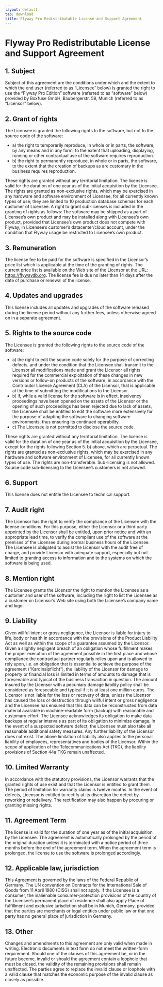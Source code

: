```yaml
---
layout: default
tab: download
title: Flyway Pro Redistributable License and Support Agreement
---
```

# Flyway Pro Redistributable License and Support Agreement

## 1. Subject
Subject of this agreement are the conditions under which and the extent to which the end user (referred to as “Licensee” below) is granted the right to use the “Flyway Pro Edition” software (referred to as “software” below) provided by Boxfuse GmbH, Baubergerstr. 59, Munich (referred to as “Licensor” below).

## 2. Grant of rights
The Licensee is granted the following rights to the software, but not to the source code of the software:
- a) the right to temporarily reproduce, in whole or in parts, the software, by any means and in any form, to the extent that uploading, displaying, running or other contractual use of the software requires reproduction.
- b) the right to permanently reproduce, in whole or in parts, the software, to the extent that the creation of backups as are customary in the business requires reproduction.

These rights are granted without any territorial limitation. The license is valid for the duration of one year as of the initial acquisition by the Licensee. The rights are granted as non-exclusive rights, which may be exercised in any hardware and software environment of Licensee, for all currently known types of use; they are limited to 10 production database schemas for each customer of Licensee.
                                                                                                                                                              A right to grant sub-licenses is included in the granting of rights as follows: The software may be shipped as a part of Licensee’s own product and may be installed along with Licensee’s own product, provided that Licensee’s own product does not compete with Flyway, in Licensee’s customer’s datacenter/cloud account, under the condition that Flyway usage be restricted to Licensee’s own product.
## 3. Remuneration
The license fee to be paid for the software is specified in the Licensor’s price list which is applicable at the time of the granting of rights. The current price list is available on the Web site of the Licensor at the URL: https://flywaydb.org. The license fee is due no later than 14 days after the date of purchase or renewal of the license.

## 4. Updates and upgrades
This license includes all updates and upgrades of the software released during the license period without any further fees, unless otherwise agreed on in a separate agreement.

## 5. Rights to the source code
The Licensee is granted the following rights to the source code of the software:
- a) the right to edit the source code solely for the purpose of correcting defects, and under the condition that the Licensee shall transmit to the Licensor all modifications made and grant the Licensor all rights required for the commercial exploitation of these changes in new versions or follow-on products of the software, in accordance with the Contributor License Agreement (CLA) of the Licensor, that is applicable at the time of submitting the modifications to the Licensor.
- b) If, while a valid license for the software is in effect, insolvency proceedings have been opened on the assets of the Licensor or the opening of such proceedings has been rejected due to lack of assets, the Licensee shall be entitled to edit the software more extensively for the purpose of adapting the software to changing software environments, thus ensuring its continued operability.
- c) The Licensee is not permitted to disclose the source code.

These rights are granted without any territorial limitation. The license is valid for the duration of one year as of the initial acquisition by the Licensee, except for the rights following Section 5. b) above, which are perpetual. The rights are granted as non-exclusive rights, which may be exercised in any hardware and software environment of Licensee, for all currently known types of use.
The rights are non-transferable. Sub-licensing is not allowed. Source code sub-licensing to the Licensee’s customers is not allowed.

## 6. Support
This license does not entitle the Licensee to technical support.

## 7. Audit right
The Licensor has the right to verify the compliance of the Licensee with the license conditions. For this purpose, either the Licensor or a third party appointed by the Licensor shall be entitled, upon prior notice and with an appropriate lead time, to verify the compliant use of the software at the premises of the Licensee during normal business hours of the Licensee. The Licensee is obligated to assist the Licensor with the audit free of charge, and provide Licensor with adequate support, especially but not limited to granting  access to information and to the systems on which the software is being used.

## 8. Mention right
The Licensee grants the Licensor the right to mention the Licensee as a customer and user of the software, including the right to list the Licensee as a customer on Licensor’s Web site using both the Licensee’s company name and logo.

## 9. Liability
Given willful intent or gross negligence, the Licensor is liable for injury to life, body or health in accordance with the provisions of the Product Liability Act as well as within the scope of a guarantee assumed by the Licensor.
Given a slightly negligent breach of an obligation whose fulfillment makes the proper execution of the agreement possible in the first place and whose compliance the contractual partner regularly relies upon and is allowed to rely upon, i.e. an obligation that is essential to achieve the purpose of the agreement (“Kardinalpflicht”), the liability of the Licensor for damage to property or financial loss is limited in terms of amounts to damage that is foreseeable and typical of the business transaction in question. The amount insured by the Licensor with a pecuniary damage liability policy shall be considered as foreseeable and typical if it is at least one million euros.
The Licensor is not liable for the loss or recovery of data, unless the Licensor has caused the loss or destruction through willful intent or gross negligence and the Licensee has ensured that this data can be reconstructed from data material available in machine-readable form (backup) with reasonable and customary effort. The Licensee acknowledges its obligation to make data backups at regular intervals as part of its obligation to minimize damage. In the event of a suspected software defect, the Licensee must also take all reasonable additional safety measures.
Any further liability of the Licensor does not exist. The above limitation of liability also applies to the personal liability of employees, representatives and bodies of the Licensor. Within the scope of application of the Telecommunications Act (TKG), the liability provisions of Section 44a TKG remain unaffected.

## 10. Limited Warranty
In accordance with the statutory provisions, the Licensor warrants that the granted rights of use exist and that the Licensor is entitled to grant them. The period of limitation for warranty claims is twelve months. In the event of defects, Licensor is entitled to rectify at its discretion the defect by reworking or redelivery. The rectification may also happen by procuring or granting missing rights.

## 11. Agreement Term
The license is valid for the duration of one year as of the initial acquisition by the Licensee. The agreement is automatically prolonged by the period of the original duration unless it is terminated with a notice period of three months before the end of the agreement term. When the agreement term is prolonged, the license to use the software is prolonged accordingly.

## 12. Applicable law, jurisdiction
This Agreement is governed by the laws of the Federal Republic of Germany. The UN convention on Contracts for the International Sale of Goods from 11 April 1980 (CISG) shall not apply. If the Licensee is a consumer, the inalienable consumer-protection provisions of the country of the Licensee’s permanent place of residence shall also apply
Place of fulfillment and exclusive jurisdiction shall be in Munich, Germany, provided that the parties are merchants or legal entities under public law or that one party has no general place of jurisdiction in Germany.

## 13. Other
Changes and amendments to this agreement are only valid when made in writing. Electronic documents in text form do not meet the written-form requirement.
Should one of the clauses of this agreement be, or in the future become, invalid or should the agreement contain a loophole that must be closed, the validity of the remaining provisions shall remain unaffected. The parties agree to replace the invalid clause or loophole with a valid clause that matches the economic purpose of the invalid clause as closely as possible.
